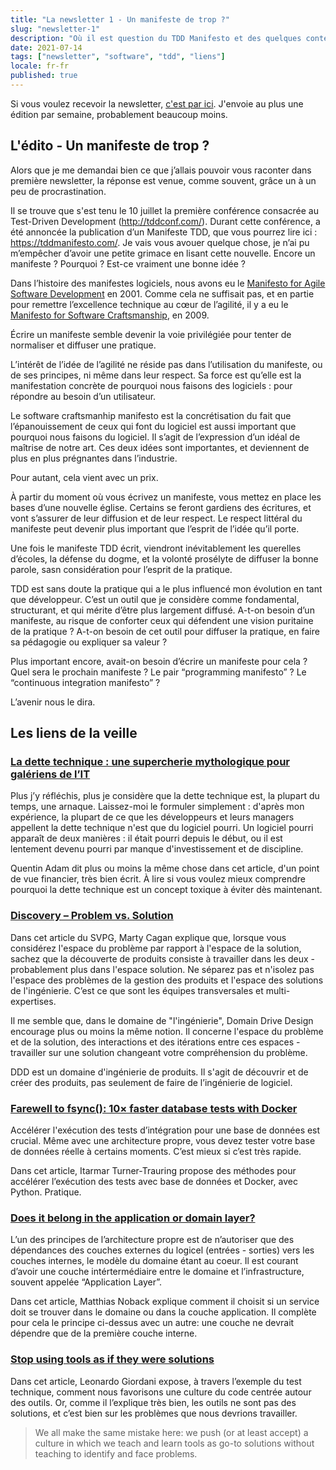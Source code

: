 ```yaml
---
title: "La newsletter 1 - Un manifeste de trop ?"
slug: "newsletter-1"
description: "Où il est question du TDD Manifesto et des quelques contenus qui m'ont plus."
date: 2021-07-14
tags: ["newsletter", "software", "tdd", "liens"]
locale: fr-fr
published: true
---
```


Si vous voulez recevoir la newsletter, [c'est par ici](https://landing.mailerlite.com/webforms/landing/f3t1z4). 
J'envoie au plus une édition par semaine, probablement beaucoup moins.


## L'édito - Un manifeste de trop ? 


Alors que je me demandai bien ce que j’allais pouvoir vous raconter dans première newsletter, la réponse est venue, comme souvent, grâce un à un peu de procrastination.

Il se trouve que s'est tenu le 10 juillet la première conférence consacrée au Test-Driven Development (http://tddconf.com/).
Durant cette conférence, a été annoncée la publication d’un Manifeste TDD, que vous pourrez lire ici : https://tddmanifesto.com/.
Je vais vous avouer quelque chose, je n’ai pu m’empêcher d’avoir une petite grimace en lisant cette nouvelle. Encore un manifeste ? Pourquoi ? Est-ce vraiment une bonne idée ?


Dans l’histoire des manifestes logiciels, nous avons eu le [Manifesto for Agile Software Development](https://agilemanifesto.org/) en 2001.
Comme cela ne suffisait pas, et en partie pour remettre l’excellence technique au cœur de l’agilité, il y a eu le [Manifesto for Software Craftsmanship](http://manifesto.softwarecraftsmanship.org/), en 2009.


Écrire un manifeste semble devenir la voie privilégiée pour tenter de normaliser et diffuser une pratique.


L’intérêt de l’idée de l’agilité ne réside pas dans l’utilisation du manifeste, ou de ses principes, ni même dans leur respect.
Sa force est qu’elle est la manifestation concrète de pourquoi nous faisons des logiciels : pour répondre au besoin d’un utilisateur.


Le software craftsmanhip manifesto est la concrétisation du fait que l’épanouissement de ceux qui font du logiciel est aussi important que pourquoi nous faisons du logiciel.
Il s’agit de l’expression d’un idéal de maîtrise de notre art.
Ces deux idées sont importantes, et deviennent de plus en plus prégnantes dans l’industrie.


Pour autant, cela vient avec un prix.


À partir du moment où vous écrivez un manifeste, vous mettez en place les bases d’une nouvelle église.
Certains se feront gardiens des écritures, et vont s’assurer de leur diffusion et de leur respect.
Le respect littéral du manifeste peut devenir plus important que l’esprit de l’idée qu’il porte.


Une fois le manifeste TDD écrit, viendront inévitablement les querelles d’écoles, la défense du dogme, et la volonté prosélyte de diffuser la bonne parole, sasn considération pour l’esprit de la pratique.


TDD est sans doute la pratique qui a le plus influencé mon évolution en tant que développeur.
C’est un outil que je considère comme fondamental, structurant, et qui mérite d’être plus largement diffusé.
A-t-on besoin d’un manifeste, au risque de conforter ceux qui défendent une vision puritaine de la pratique ?
A-t-on besoin de cet outil pour diffuser la pratique, en faire sa pédagogie ou expliquer sa valeur ?


Plus important encore, avait-on besoin d’écrire un manifeste pour cela ?
Quel sera le prochain manifeste ?
Le pair “programming manifesto” ?
Le “continuous integration manifesto” ?

L’avenir nous le dira.


## Les liens de la veille

### [La dette technique : une supercherie mythologique pour galériens de l’IT](https://waxzce.medium.com/la-dette-technique-une-supercherie-mythologique-pour-gal%C3%A9riens-de-lit-7ed0dfbf39c7)

Plus j’y réfléchis, plus je considère que la dette technique est, la plupart du temps, une arnaque.
Laissez-moi le formuler simplement : d'après mon expérience, la plupart de ce que les développeurs et leurs managers appellent la dette technique n'est que du logiciel pourri.
Un logiciel pourri apparaît de deux manières : il était pourri depuis le début, ou il est lentement devenu pourri par manque d'investissement et de discipline.


Quentin Adam dit plus ou moins la même chose dans cet article, d'un point de vue financier, très bien écrit.
À lire si vous voulez mieux comprendre pourquoi la dette technique est un concept toxique à éviter dès maintenant.


### [Discovery – Problem vs. Solution](https://svpg.com/discovery-problem-vs-solution/)

Dans cet article du SVPG, Marty Cagan explique que, lorsque vous considérez l'espace du problème par rapport à l'espace de la solution, sachez que la découverte de produits consiste à travailler dans les deux - probablement plus dans l'espace solution.
Ne séparez pas et n'isolez pas l'espace des problèmes de la gestion des produits et l'espace des solutions de l'ingénierie.
C’est ce que sont les équipes transversales et multi-expertises.


Il me semble que, dans le domaine de "l'ingénierie", Domain Drive Design encourage plus ou moins la même notion.
Il concerne l'espace du problème et de la solution, des interactions et des itérations entre ces espaces - travailler sur une solution changeant votre compréhension du problème.

DDD est un domaine d'ingénierie de produits. Il s'agit de découvrir et de créer des produits, pas seulement de faire de l’ingénierie de logiciel.


### [Farewell to fsync(): 10× faster database tests with Docker](https://pythonspeed.com/articles/faster-db-tests/)

Accélérer l'exécution des tests d’intégration pour une base de données est crucial.
Même avec une architecture propre, vous devez tester votre base de données réelle à certains moments.
C’est mieux si c’est très rapide.


Dans cet article, Itarmar Turner-Trauring propose des méthodes pour accélérer l’exécution des tests avec base de données et Docker, avec Python. Pratique.


### [Does it belong in the application or domain layer?](https://matthiasnoback.nl/2021/02/does-it-belong-in-the-application-or-domain-layer/)

L’un des principes de l’architecture propre est de n’autoriser que des dépendances des couches externes du logicel (entrées - sorties) vers les couches internes, le modèle du domaine étant au coeur.
Il est courant d’avoir une couche intértermédiaire entre le domaine et l’infrastructure, souvent appelée “Application Layer”.


Dans cet article, Matthias Noback explique comment il choisit si un service doit se trouver dans le domaine ou dans la couche application.
Il complète pour cela le principe ci-dessus avec un autre: une couche ne devrait dépendre que de la première couche interne.


### [Stop using tools as if they were solutions](https://www.thedigitalcatonline.com/blog/2021/05/25/stop-using-tools-as-if-they-were-solutions/)

Dans cet article, Leonardo Giordani expose, à travers l’exemple du test technique, comment nous favorisons une culture du code centrée autour des outils.
Or, comme il l’explique très bien, les outils ne sont pas des solutions, et c’est bien sur les problèmes que nous devrions travailler.


>We all make the same mistake here: we push (or at least accept) a culture in which we teach and learn tools as go-to solutions without teaching to identify and face problems.